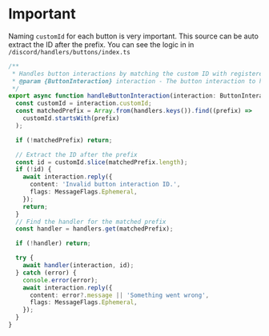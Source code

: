 # Important

Naming `customId` for each button is very important. This source can be auto extract the ID after the prefix. You can see the logic in in `/discord/handlers/buttons/index.ts`

```typescript
/**
 * Handles button interactions by matching the custom ID with registered handlers.
 * @param {ButtonInteraction} interaction - The button interaction to handle.
 */
export async function handleButtonInteraction(interaction: ButtonInteraction) {
  const customId = interaction.customId;
  const matchedPrefix = Array.from(handlers.keys()).find((prefix) =>
    customId.startsWith(prefix)
  );

  if (!matchedPrefix) return;

  // Extract the ID after the prefix
  const id = customId.slice(matchedPrefix.length);
  if (!id) {
    await interaction.reply({
      content: 'Invalid button interaction ID.',
      flags: MessageFlags.Ephemeral,
    });
    return;
  }
  // Find the handler for the matched prefix
  const handler = handlers.get(matchedPrefix);

  if (!handler) return;

  try {
    await handler(interaction, id);
  } catch (error) {
    console.error(error);
    await interaction.reply({
      content: error?.message || 'Something went wrong',
      flags: MessageFlags.Ephemeral,
    });
  }
}
```

